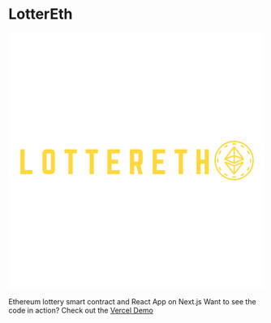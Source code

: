# LotterEth
<a href='https://lotter-eth.vercel.app/' rel='noreferrer' target='_blank' >

![LotterETH](https://github.com/Mark-777-0/LotterEth/blob/main/github-assets/logo.svg)

</a>


Ethereum lottery smart contract and React App on Next.js
Want to see the code in action? Check out the [Vercel Demo](https://lotter-eth.vercel.app/)




